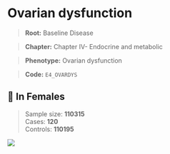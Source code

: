 # Ovarian dysfunction

> **Root:** Baseline Disease  

> **Chapter:** Chapter IV- Endocrine and metabolic  

> **Phenotype:** Ovarian dysfunction  

> **Code:** `E4_OVARDYS`

## 👩 In Females  
> Sample size: **110315**  
> Cases: **120**  
> Controls: **110195**
<img src="/Disease/Figures/ALL/Incidence/E4_OVARDYS.png"/>
<CsvTable src="/public/Disease/Data/ALL/Incidence/COX_E4_OVARDYS.csv" label="🔍 View full results" />
